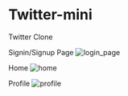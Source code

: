 # Twitter-mini
Twitter Clone


Signin/Signup Page
![login_page](https://github.com/Pankaj-Kumar110/Twitter-mini/assets/76649428/6d22d11b-d097-42a7-bc29-526c7d3a8974)


Home
![home](https://github.com/Pankaj-Kumar110/Twitter-mini/assets/76649428/fde3939d-30e5-4abf-9a5c-a721a4034bfd)


Profile
![profile](https://github.com/Pankaj-Kumar110/Twitter-mini/assets/76649428/58092603-cb0a-454f-999b-0063be15ab41)





